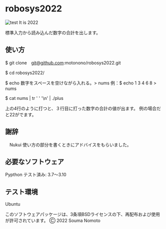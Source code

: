# robosys2022
![test](https://github.com/motonono/robosys2022/actions/workflows/test.yml/badge.svg)
It is 2022

標準入力から読み込んだ数字の合計を出します。

## 使い方
$ git clone　git@github.com:motonono/robosys2022.git

$ cd robosys2022/

$ echo 数字をスペースを空けながら入れる。> nums
  例：$ echo 1 3 4 6 8 > nums

$ cat nums | tr ' ' '\n' | ./plus

上の4行のように打つと、３行目に打った数字の合計の値が出ます。
例の場合だと22がでます。
## 謝辞
　Nukui 使い方の部分を書くときにアドバイスをもらいました。　
## 必要なソフトウェア
 Pypthon
   テスト済み: 3.7～3.10

## テスト環境
 Ubuntu 


このソフトウェアパッケージは、3条項BSDライセンスの下、再配布および使用が許可されています。
Ⓒ 2022 Souma Nomoto
